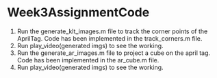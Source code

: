 # Week3AssignmentCode
1. Run the generate_klt_images.m file to track the corner points of the AprilTag. Code has been implemented in the track_corners.m file.
2. Run play_video(generated imgs) to see the working.
3. Run the generate_ar_images.m file to project a cube on the april tag. Code has been implemented in the ar_cube.m file.
4. Run play_video(generated imgs) to see the working.
